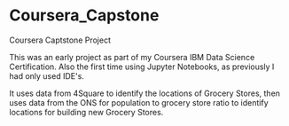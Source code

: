 # Coursera_Capstone
Coursera Captstone Project

This was an early project as part of my Coursera IBM Data Science Certification. Also the first time using Jupyter Notebooks, as previously I had only used IDE's.

It uses data from 4Square to identify the locations of Grocery Stores, then uses data from the ONS for population to grocery store ratio to identify locations for building new Grocery Stores.
